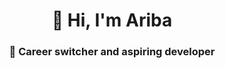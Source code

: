 <h1 align="center">👋 Hi, I'm Ariba</h1>
<h3 align="center">🔄 Career switcher and aspiring developer</h3>

<p align="left">
</p>
